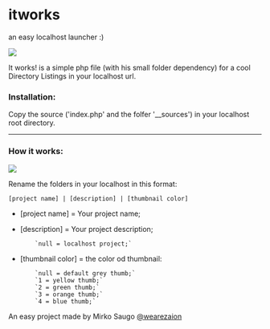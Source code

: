 itworks
=======
an easy localhost launcher :)

![](http://wearezaion.com/img/screen1.png)

It works! is a simple php file (with his small folder dependency) for a cool Directory Listings in your localhost url.



### Installation:

Copy the source ('index.php' and the folfer '__sources') in your localhost root directory.

***

### How it works:

![](http://wearezaion.com/img/screen2.png)

Rename the folders in your localhost in this format:

  `[project name] | [description] | [thumbnail color]`

- [project name] = Your project name;
- [description] = Your project description;

          `null = localhost project;`

- [thumbnail color] = the color od thumbnail:

          `null = default grey thumb;`
          `1 = yellow thumb;`
          `2 = green thumb;`
          `3 = orange thumb;`
          `4 = blue thumb;`

An easy project made by Mirko Saugo [@wearezaion](http://wearezaion.com)